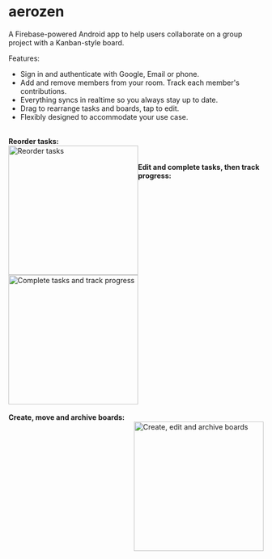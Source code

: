 # aerozen

A Firebase-powered Android app to help users collaborate on a group project with a Kanban-style board.

Features:
<ul>
<li>Sign in and authenticate with Google, Email or phone.</li>
<li>Add and remove members from your room. Track each member's contributions.</li>
<li>Everything syncs in realtime so you always stay up to date.</li>
<li>Drag to rearrange tasks and boards, tap to edit.</li>
<li>Flexibly designed to accommodate your use case.</li>
</ul>
<p align:"center"><br>
<b>Reorder tasks:</b> <br>
<img src="https://i.imgur.com/x3GEGX6.gif" style="float:left;"width="256" title="Reorder tasks"> <br><br>
<b>Edit and complete tasks, then track progress:</b> <br>
<img src="https://imgur.com/hnsYS4J.gif" style="float:center;"width="256" title="Complete tasks and track progress"> <br><br>
<b>Create, move and archive boards:</b> <br>
<img src="https://imgur.com/6SMRk0P.gif" style="float:right;"width="256" title="Create, edit and archive boards"><br>
</p>
